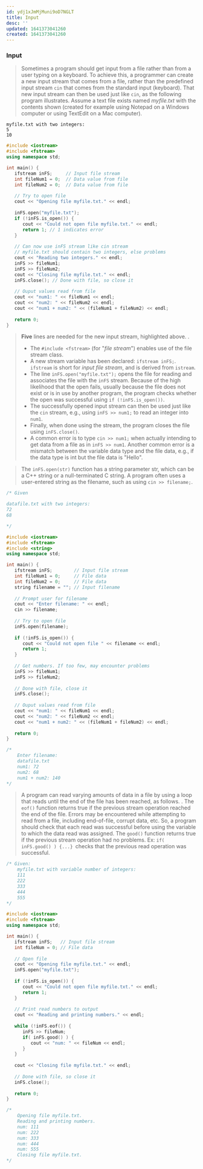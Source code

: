 ```yaml
---
id: ydj1xJmMjMuni9oD7NGLT
title: Input
desc: ''
updated: 1641373041260
created: 1641373041260
---
```


### Input

> Sometimes a program should get input from a file rather than from a user typing on a keyboard. To achieve this, a programmer can create a new input stream that comes from a file, rather than the predefined input stream `cin` that comes from the standard input (keyboard). That new input stream can then be used just like `cin`, as the following program illustrates. Assume a text file exists named _myfile.txt_ with the contents shown (created for example using Notepad on a Windows computer or using TextEdit on a Mac computer).

```
myfile.txt with two integers:
5
10
```

```cpp
#include <iostream>
#include <fstream>
using namespace std;

int main() {
   ifstream inFS;     // Input file stream
   int fileNum1 = 0;  // Data value from file
   int fileNum2 = 0;  // Data value from file
   
   // Try to open file
   cout << "Opening file myfile.txt." << endl;
   
   inFS.open("myfile.txt");
   if (!inFS.is_open()) {
      cout << "Could not open file myfile.txt." << endl;
      return 1; // 1 indicates error
   }
   
   // Can now use inFS stream like cin stream
   // myfile.txt should contain two integers, else problems
   cout << "Reading two integers." << endl;
   inFS >> fileNum1;
   inFS >> fileNum2;
   cout << "Closing file myfile.txt." << endl;
   inFS.close(); // Done with file, so close it
   
   // Ouput values read from file
   cout << "num1: " << fileNum1 << endl;
   cout << "num2: " << fileNum2 << endl;
   cout << "num1 + num2: " << (fileNum1 + fileNum2) << endl;
   
   return 0;
}
```

> **Five** lines are needed for the new input stream, highlighted above.
> .
>
> - The `#include <fstream>` (for "_file stream_") enables use of the file stream class.
> - A new stream variable has been declared: `ifstream inFS;`. `ifstream` is short for _input file stream_, and is derived from `istream`.
> - The line `inFS.open("myfile.txt");` opens the file for reading and associates the file with the `inFS` stream. Because of the high likelihood that the open fails, usually because the file does not exist or is in use by another program, the program checks whether the open was successful using `if (!inFS.is_open())`.
> - The successfully opened input stream can then be used just like the `cin` stream, e.g., using `inFS >> num1;` to read an integer into `num1`.
> - Finally, when done using the stream, the program closes the file using `inFS.close()`.
> - A common error is to type `cin >> num1;` when actually intending to get data from a file as in `inFS >> num1`. Another common error is a mismatch between the variable data type and the file data, e.g., if the data type is int but the file data is "Hello".

> The `inFS.open(str)` function has a string parameter str, which can be a C++ string or a null-terminated C string. A program often uses a user-entered string as the filename, such as using `cin >> filename;`.

```cpp
/* Given

datafile.txt with two integers:
72
68

*/

#include <iostream>
#include <fstream>
#include <string>
using namespace std;

int main() {
   ifstream inFS;        // Input file stream
   int fileNum1 = 0;     // File data
   int fileNum2 = 0;     // File data
   string filename = ""; // Input filename
   
   // Prompt user for filename
   cout << "Enter filename: " << endl;
   cin >> filename;
   
   // Try to open file
   inFS.open(filename);
   
   if (!inFS.is_open()) {
      cout << "Could not open file " << filename << endl;
      return 1;
   }
   
   // Get numbers. If too few, may encounter problems
   inFS >> fileNum1;
   inFS >> fileNum2;
   
   // Done with file, close it
   inFS.close();
   
   // Ouput values read from file
   cout << "num1: " << fileNum1 << endl;
   cout << "num2: " << fileNum2 << endl;
   cout << "num1 + num2: " << (fileNum1 + fileNum2) << endl;
   
   return 0;
}

/*
	Enter filename: 
	datafile.txt
	num1: 72
	num2: 68
	num1 + num2: 140
*/
```

> A program can read varying amounts of data in a file by using a loop that reads until the end of the file has been reached, as follows.
> .
> The `eof()` function returns true if the previous stream operation reached the end of the file. Errors may be encountered while attempting to read from a file, including end-of-file, corrupt data, etc. So, a program should check that each read was successful before using the variable to which the data read was assigned. The `good()` function returns true if the previous stream operation had no problems. Ex:  `if( inFS.good() ) {...} `checks that the previous read operation was successful.

```cpp
/* Given:
	myfile.txt with variable number of integers:
	111
	222
	333
	444
	555
*/

#include <iostream>
#include <fstream>
using namespace std;

int main() {
   ifstream inFS;   // Input file stream
   int fileNum = 0; // File data
   
   // Open file
   cout << "Opening file myfile.txt." << endl;
   inFS.open("myfile.txt");
   
   if (!inFS.is_open()) {
      cout << "Could not open file myfile.txt." << endl;      
      return 1;
   }
   
   // Print read numbers to output
   cout << "Reading and printing numbers." << endl;
   
   while (!inFS.eof()) {
      inFS >> fileNum;
      if( inFS.good() ) {
         cout << "num: " << fileNum << endl;
      }
   }
   
   cout << "Closing file myfile.txt." << endl;
   
   // Done with file, so close it
   inFS.close();
   
   return 0;
}

/*
	Opening file myfile.txt.
	Reading and printing numbers.
	num: 111
	num: 222
	num: 333
	num: 444
	num: 555
	Closing file myfile.txt.
*/
```
